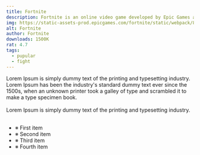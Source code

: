 ```yaml
---
title: Fortnite
description: Fortnite is an online video game developed by Epic Games and released in 2017. It is available in three distinct game mode versions that otherwise share the same general gameplay and game engine Fortnite Save the World.
img: https://static-assets-prod.epicgames.com/fortnite/static/webpack/8f9484f10eb14f85a189fb6117a57026.jpg
alt: Fortnite
author: Fortnite
downloads: 1500K
rat: 4.7
tags: 
  - pupular
  - fight
---
```


Lorem Ipsum is simply dummy text of the printing and typesetting industry. Lorem Ipsum has been the industry's standard dummy text ever since the 1500s, when an unknown printer took a galley of type and scrambled it to make a type specimen book.
<br></br>
Lorem Ipsum is simply dummy text of the printing and typesetting industry.
<br></br>

- ※ First item
- ※ Second item
- ※ Third item
- ※ Fourth item